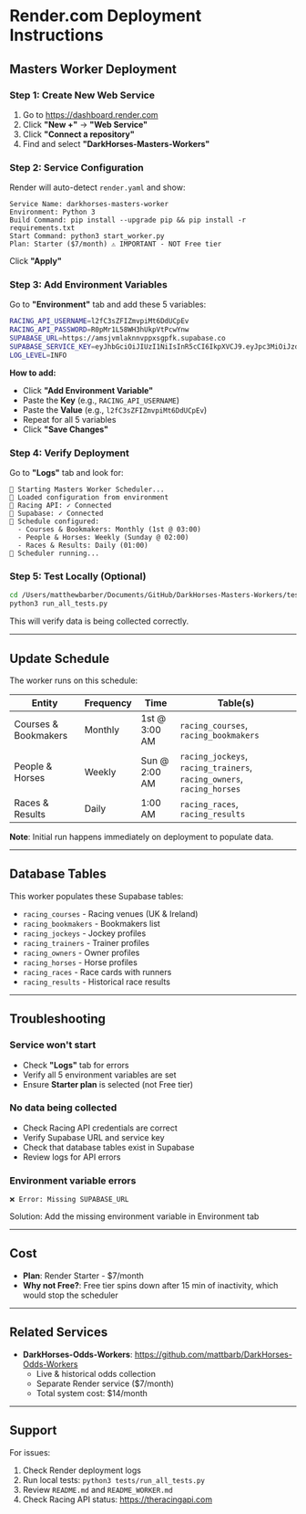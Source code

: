 # Render.com Deployment Instructions

## Masters Worker Deployment

### Step 1: Create New Web Service

1. Go to https://dashboard.render.com
2. Click **"New +"** → **"Web Service"**
3. Click **"Connect a repository"**
4. Find and select **"DarkHorses-Masters-Workers"**

### Step 2: Service Configuration

Render will auto-detect `render.yaml` and show:

```
Service Name: darkhorses-masters-worker
Environment: Python 3
Build Command: pip install --upgrade pip && pip install -r requirements.txt
Start Command: python3 start_worker.py
Plan: Starter ($7/month) ⚠️ IMPORTANT - NOT Free tier
```

Click **"Apply"**

### Step 3: Add Environment Variables

Go to **"Environment"** tab and add these 5 variables:

```bash
RACING_API_USERNAME=l2fC3sZFIZmvpiMt6DdUCpEv
RACING_API_PASSWORD=R0pMr1L58WH3hUkpVtPcwYnw
SUPABASE_URL=https://amsjvmlaknnvppxsgpfk.supabase.co
SUPABASE_SERVICE_KEY=eyJhbGciOiJIUzI1NiIsInR5cCI6IkpXVCJ9.eyJpc3MiOiJzdXBhYmFzZSIsInJlZiI6ImFtc2p2bWxha25udnBweHNncGZrIiwicm9sZSI6InNlcnZpY2Vfcm9sZSIsImlhdCI6MTc1MDAxNjQxNSwiZXhwIjoyMDY1NTkyNDE1fQ.8JiQWlaTBH18o8PvElYC5aBAKGw8cfdMBe8KbXTAukI
LOG_LEVEL=INFO
```

**How to add:**
- Click **"Add Environment Variable"**
- Paste the **Key** (e.g., `RACING_API_USERNAME`)
- Paste the **Value** (e.g., `l2fC3sZFIZmvpiMt6DdUCpEv`)
- Repeat for all 5 variables
- Click **"Save Changes"**

### Step 4: Verify Deployment

Go to **"Logs"** tab and look for:

```
📍 Starting Masters Worker Scheduler...
📍 Loaded configuration from environment
📍 Racing API: ✓ Connected
📍 Supabase: ✓ Connected
📍 Schedule configured:
  - Courses & Bookmakers: Monthly (1st @ 03:00)
  - People & Horses: Weekly (Sunday @ 02:00)
  - Races & Results: Daily (01:00)
🚀 Scheduler running...
```

### Step 5: Test Locally (Optional)

```bash
cd /Users/matthewbarber/Documents/GitHub/DarkHorses-Masters-Workers/tests
python3 run_all_tests.py
```

This will verify data is being collected correctly.

---

## Update Schedule

The worker runs on this schedule:

| Entity | Frequency | Time | Table(s) |
|--------|-----------|------|----------|
| Courses & Bookmakers | Monthly | 1st @ 3:00 AM | `racing_courses`, `racing_bookmakers` |
| People & Horses | Weekly | Sun @ 2:00 AM | `racing_jockeys`, `racing_trainers`, `racing_owners`, `racing_horses` |
| Races & Results | Daily | 1:00 AM | `racing_races`, `racing_results` |

**Note**: Initial run happens immediately on deployment to populate data.

---

## Database Tables

This worker populates these Supabase tables:

- `racing_courses` - Racing venues (UK & Ireland)
- `racing_bookmakers` - Bookmakers list
- `racing_jockeys` - Jockey profiles
- `racing_trainers` - Trainer profiles
- `racing_owners` - Owner profiles
- `racing_horses` - Horse profiles
- `racing_races` - Race cards with runners
- `racing_results` - Historical race results

---

## Troubleshooting

### Service won't start
- Check **"Logs"** tab for errors
- Verify all 5 environment variables are set
- Ensure **Starter plan** is selected (not Free tier)

### No data being collected
- Check Racing API credentials are correct
- Verify Supabase URL and service key
- Check that database tables exist in Supabase
- Review logs for API errors

### Environment variable errors
```
❌ Error: Missing SUPABASE_URL
```
Solution: Add the missing environment variable in Environment tab

---

## Cost

- **Plan**: Render Starter - $7/month
- **Why not Free?**: Free tier spins down after 15 min of inactivity, which would stop the scheduler

---

## Related Services

- **DarkHorses-Odds-Workers**: https://github.com/mattbarb/DarkHorses-Odds-Workers
  - Live & historical odds collection
  - Separate Render service ($7/month)
  - Total system cost: $14/month

---

## Support

For issues:
1. Check Render deployment logs
2. Run local tests: `python3 tests/run_all_tests.py`
3. Review `README.md` and `README_WORKER.md`
4. Check Racing API status: https://theracingapi.com

